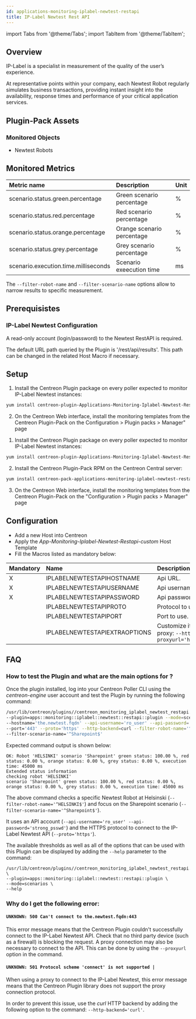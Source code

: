 ```yaml
---
id: applications-monitoring-iplabel-newtest-restapi
title: IP-Label Newtest Rest API
---
```

import Tabs from '@theme/Tabs';
import TabItem from '@theme/TabItem';


## Overview

IP-Label is a specialist in measurement of the quality of the user’s experience.

At representative points within your company, each Newtest Robot regularly simulates
business transactions, providing instant insight into the availability, response times
and performance of your critical application services.

## Plugin-Pack Assets

### Monitored Objects

* Newtest Robots

## Monitored Metrics

<Tabs groupId="operating-systems">
<TabItem value="Scenario" label="Scenario">

| Metric name                          | Description                | Unit |
| :----------------------------------- | :------------------------- | :--- |
| scenario.status.green.percentage     | Green scenario percentage  | %    |
| scenario.status.red.percentage       | Red scenario percentage    | %    |
| scenario.status.orange.percentage    | Orange scenario percentage | %    |
| scenario.status.grey.percentage      | Grey scenario percentage   | %    |
| scenario.execution.time.milliseconds | Scenario exeecution time   | ms   |

The ```--filter-robot-name``` and ```--filter-scenario-name``` options allow to narrow results to specific measurement.

</TabItem>
</Tabs>

## Prerequisistes

### IP-Label Newtest Configuration

A read-only account (login/password) to the Newtest RestAPI is required.

The default URL path queried by the Plugin is '/rest/api/results'. This path can be changed in the related Host Macro
if necessary.

## Setup

<Tabs groupId="licence-systems">
<TabItem value="online" label="Online License">

1. Install the Centreon Plugin package on every poller expected to monitor IP-Label Newtest instances:

```bash
yum install centreon-plugin-Applications-Monitoring-Iplabel-Newtest-Restapi
```

2. On the Centreon Web interface, install the monitoring templates from the Centreon Plugin-Pack on the
Configuration > Plugin packs > Manager" page

</TabItem>
<TabItem value="offline" label="Offline License">

1. Install the Centreon Plugin package on every poller expected to monitor IP-Label Newtest instances:

```bash
yum install centreon-plugin-Applications-Monitoring-Iplabel-Newtest-Restapi
```

2. Install the Centreon Plugin-Pack RPM on the Centreon Central server:

```bash
yum install centreon-pack-applications-monitoring-iplabel-newtest-restapi
```

3. On the Centreon Web interface, install the monitoring templates from the Centreon Plugin-Pack on the "Configuration > Plugin packs > Manager" page

</TabItem>
</Tabs>

## Configuration

* Add a new Host into Centreon
* Apply the *App-Monitoring-Iplabel-Newtest-Restapi-custom* Host Template
* Fill the Macros listed as mandatory below:

| Mandatory | Name                          | Description                                                                                                           |
| :-------- | :---------------------------- | :-------------------------------------------------------------------------------------------------------------------- |
| X         | IPLABELNEWTESTAPIHOSTNAME     | Api URL.                                                                                                              |
| X         | IPLABELNEWTESTAPIUSERNAME     | Api username                                                                                                          |
| X         | IPLABELNEWTESTAPIPASSWORD     | Api password                                                                                                          |
|           | IPLABELNEWTESTAPIPROTO        | Protocol to use. Default: 'https'                                                                                     |
|           | IPLABELNEWTESTAPIPORT         | Port to use. Default: ```443```                                                                                       |
|           | IPLABELNEWTESTAPIEXTRAOPTIONS | Customize it with your own if needed. E.g. proxy: ```--http-backend=curl --proxyurl='https://proxy.mycompany:3128'``` |

## FAQ

### How to test the Plugin and what are the main options for ?

Once the plugin installed, log into your Centreon Poller CLI using the *centreon-engine* user account
and test the Plugin by running the following command:

```bash
/usr/lib/centreon/plugins//centreon_monitoring_iplabel_newtest_restapi.pl \
--plugin=apps::monitoring::iplabel::newtest::restapi::plugin --mode=scenarios \
--hostname='the.newtest.fqdn' --api-username='ro_user' --api-password='strong_psswd' \
--port='443' --proto='https' --http-backend=curl --filter-robot-name='^HELSINKI$' \
--filter-scenario-name='^Sharepoint$'
```

Expected command output is shown below:

```
OK: Robot 'HELSINKI' scenario 'Sharepoint' green status: 100.00 %, red status: 0.00 %, orange status: 0.00 %, grey status: 0.00 %, execution time: 45000 ms
Extended status information
checking robot 'HELSINKI'
scenario 'Sharepoint' green status: 100.00 %, red status: 0.00 %, orange status: 0.00 %, grey status: 0.00 %, execution time: 45000 ms
```

The above command checks a specific Newtest Robot at Helsinski (```--filter-robot-name='^HELSINKI$'```) and focus on the Sharepoint scenario (```--filter-scenario-name='^Sharepoint$'```).

It uses an API account (```--api-username='ro_user' --api-password='strong_psswd'```) and the HTTPS protocol to connect to the IP-Label Newtest API
(```--proto='https'```).

The available thresholds as well as all of the options that can be used with this Plugin can be displayed by adding the ```--help``` parameter to the command:

```
/usr/lib/centreon/plugins//centreon_monitoring_iplabel_newtest_restapi.pl \
--plugin=apps::monitoring::iplabel::newtest::restapi::plugin \
--mode=scenarios \
--help
```

### Why do I get the following error:

#### ```UNKNOWN: 500 Can't connect to the.newtest.fqdn:443```

This error message means that the Centreon Plugin couldn't successfully connect to the IP-Label Newtest API.
Check that no third party device (such as a firewall) is blocking the request.
A proxy connection may also be necessary to connect to the API. This can be done by using the ```--proxyurl``` option in the command.

#### ```UNKNOWN: 501 Protocol scheme 'connect' is not supported |```

When using a proxy to connect to the IP-Label Newtest, this error message means that the Centreon Plugin library does not support
the proxy connection protocol.

In order to prevent this issue, use the *curl* HTTP backend by adding the following option to the command: ```--http-backend='curl'```.
